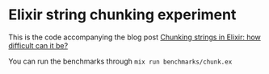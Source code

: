 # Elixir string chunking experiment

This is the code accompanying the blog post [Chunking strings in Elixir: how difficult can it
be?](https://ochagavia.nl/blog/chunking-strings-in-elixir-how-difficult-can-it-be/)

You can run the benchmarks through `mix run benchmarks/chunk.ex`
